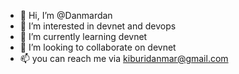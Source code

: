 - 👋 Hi, I’m @Danmardan
- 👀 I’m interested in devnet and devops
- 🌱 I’m currently learning devnet
- 💞️ I’m looking to collaborate on devnet
- 📫 you can reach me via kiburidanmar@gmail.com

<!---
Danmardan/Danmardan is a ✨ special ✨ repository because its `README.md` (this file) appears on your GitHub profile.
You can click the Preview link to take a look at your changes.
--->
